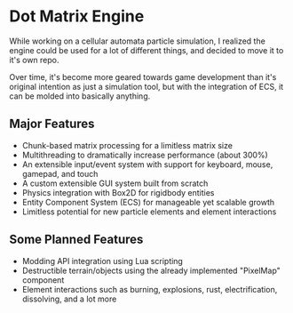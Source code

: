 # Dot Matrix Engine

While working on a cellular automata particle simulation, I realized the engine could be used for a lot of different things, and decided to move it to it's own repo.

Over time, it's become more geared towards game development than it's original intention as just a simulation tool, but with the integration of ECS, it can be molded into basically anything.

## Major Features
* Chunk-based matrix processing for a limitless matrix size
* Multithreading to dramatically increase performance (about 300%)
* An extensible input/event system with support for keyboard, mouse, gamepad, and touch
* A custom extensible GUI system built from scratch
* Physics integration with Box2D for rigidbody entities
* Entity Component System (ECS) for manageable yet scalable growth
* Limitless potential for new particle elements and element interactions

## Some Planned Features
* Modding API integration using Lua scripting
* Destructible terrain/objects using the already implemented "PixelMap" component
* Element interactions such as burning, explosions, rust, electrification, dissolving, and a lot more
